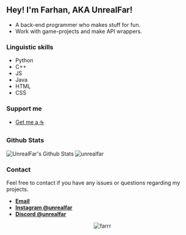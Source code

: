 ## Hey! I'm Farhan, AKA UnrealFar!
- A back-end programmer who makes stuff for fun.
- Work with game-projects and make API wrappers.

### Linguistic skills
- Python
- C++
- JS
- Java
- HTML
- CSS

### Support me
- [Get me a   ☕](https://ko-fi.com/farrr)

### Github Stats
<img align="left" alt="UnrealFar's Github Stats" src="https://github-readme-stats.vercel.app/api?username=UnrealFar&count_private=true&show_icons=true&theme=radical&border_radius=20&width=200&height=200">
<img align="center" src="https://github-readme-stats.vercel.app/api/top-langs/?username=UnrealFar&layout=compact&show_icons=true&title_color=eed49f&text_color=b7bdf8&icon_color=a6da95&bg_color=181926&border_color=c6a0f6&border_radius=20&width=200&height=200" alt = "unrealfar">
<br>

### Contact
Feel free to contact if you have any issues or questions regarding my projects.
- [**Email**](mailto:unrealreply@gmail.com)
- [**Instagram @unrealfar**](https://instagram.com/unrealfar)
- [**Discord @unrealfar**](https://discord.com/users/859996173943177226)


<p align="center"> <img src="https://komarev.com/ghpvc/?username=farrr&label=Profile%20views&color=0e75b6&style=flat" alt="farrr"/> </p>
